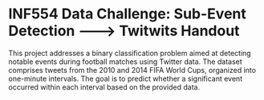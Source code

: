 # INF554 Data Challenge: Sub-Event Detection ---> Twitwits Handout


This project addresses a binary classification problem aimed at detecting notable events during football matches using Twitter data. The dataset comprises tweets from the 2010 and 2014 FIFA World Cups, organized into one-minute intervals. The goal is to predict whether a significant event occurred within each interval based on the provided data.